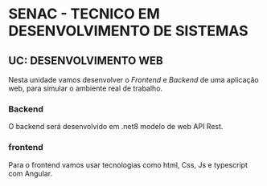 # SENAC - TECNICO EM DESENVOLVIMENTO DE SISTEMAS 
## UC: DESENVOLVIMENTO WEB

Nesta unidade vamos desenvolver o *Frontend* e *Backend* de uma aplicação web, para simular o ambiente real de trabalho. 

### Backend 
O backend será desenvolvido em .net8 modelo de web API Rest.

### frontend 
Para o frontend vamos usar tecnologias como html, Css, Js e typescript com Angular.

